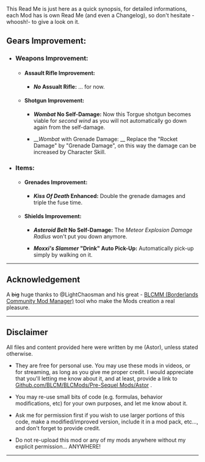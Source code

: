 This Read Me is just here as a quick synopsis, for detailed informations, each Mod has is own Read Me (and even a Changelog), so don't hesitate -whoosh!- to give a look on it.

## Gears Improvement:

- ### Weapons Improvement:

  - #### Assault Rifle Improvement: 

    - __*No* Assualt Rifle:__ ... for now. 
  
  - #### Shotgun Improvement:

    - __*Wombat* No Self-Damage:__ Now this Torgue shotgun becomes viable for *second wind* as you will not automatically go down again from the self-damage.

    - __*Wombat* with Grenade Damage: __ Replace the "Rocket Damage" by "Grenade Damage", on this way the damage can be increased by Character Skill.

- ### Items:

  - #### Grenades Improvement:

     - __*Kiss Of Death* Enhanced:__ Double the grenade damages and triple the fuse time.

  - #### Shields Improvement:

     - __*Asteroid Belt* No Self-Damage:__ The *Meteor Explosion Damage Radius* won't put you down anymore.

    - __*Moxxi's Slammer* "Drink" Auto Pick-Up:__ Automatically pick-up simply by walking on it.

* * * * *
 
## Acknowledgement

A ~~big~~ huge thanks to @LightChaosman and his great - [BLCMM (Borderlands Community Mod Manager)](https://github.com/BLCM/BLCMods/wiki/Borderlands-Community-Mod-Manager) tool who make the Mods creation a real pleasure. 

 * * * * *
 
## Disclaimer

All files and content provided here were written by me (Astor), unless stated otherwise.

- They are free for personal use. You may use these mods in videos, or for streaming, as long as you give me proper credit. I would appreciate that you'll letting me know about it, and at least, provide a link to [Github.com/BLCM/BLCMods/Pre-Sequel Mods/Astor](https://github.com/BLCM/BLCMods/tree/master/Pre%20Sequel%20Mods/Astor) .

- You may re-use small bits of code (e.g. formulas, behavior modifications, etc) for your own purposes, and let me know about it. 

- Ask me for permission first if you wish to use larger portions of this code, make a modified/improved version, include it in a mod pack, etc..., and don't forget to provide credit.

- Do not re-upload this mod or any of my mods anywhere without my explicit permission... ANYWHERE!

 * * * * *
